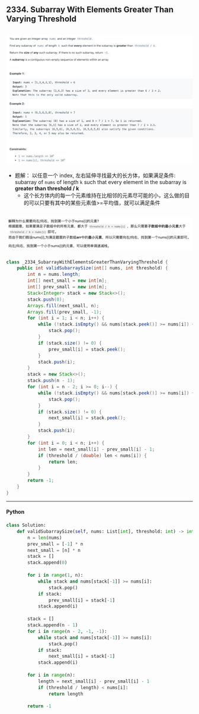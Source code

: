 ## 2334. Subarray With Elements Greater Than Varying Threshold
![](img/2024-08-24-18-34-13.png)
---

- 题解： 以任意一个 index, 左右延伸寻找最大的长方体，如果满足条件: 
  subarray of `nums` of length `k` such that every element in the subarray is **greater than threshold / k**
  - 这个长方体内的每一个元素维持在比相邻的元素尽可能的小，这么做的目的可以只要有其中的某些元素值>=平均值，就可以满足条件


![](img/2024-08-25-12-26-44.png)
---

```java
class _2334_SubarrayWithElementsGreaterThanVaryingThreshold {
    public int validSubarraySize(int[] nums, int threshold) {
        int n = nums.length;
        int[] next_small = new int[n];
        int[] prev_small = new int[n];
        Stack<Integer> stack = new Stack<>();
        stack.push(0);
        Arrays.fill(next_small, n);
        Arrays.fill(prev_small, -1);
        for (int i = 1; i < n; i++) {
            while (!stack.isEmpty() && nums[stack.peek()] >= nums[i]) {
                stack.pop();
            }
            if (stack.size() != 0) {
                prev_small[i] = stack.peek();
            }
            stack.push(i);
        }
        stack = new Stack<>();
        stack.push(n - 1);
        for (int i = n - 2; i >= 0; i--) {
            while (!stack.isEmpty() && nums[stack.peek()] >= nums[i]) {
                stack.pop();
            }
            if (stack.size() != 0) {
                next_small[i] = stack.peek();
            }
            stack.push(i);
        }
        for (int i = 0; i < n; i++) {
            int len = next_small[i] - prev_small[i] - 1;
            if (threshold / (double) len < nums[i]) {
                return len;
            }
        }
        return -1;
    }
}
```
---

#### Python

```py
class Solution:
    def validSubarraySize(self, nums: List[int], threshold: int) -> int:
        n = len(nums)
        prev_small = [-1] * n
        next_small = [n] * n
        stack = []
        stack.append(0)

        for i in range(1, n):
            while stack and nums[stack[-1]] >= nums[i]:
                stack.pop()
            if stack:
                prev_small[i] = stack[-1]
            stack.append(i)

        stack = []
        stack.append(n - 1)
        for i in range(n - 2, -1, -1):
            while stack and nums[stack[-1]] >= nums[i]:
                stack.pop()
            if stack:
                next_small[i] = stack[-1]
            stack.append(i)

        for i in range(n):
            length = next_small[i] - prev_small[i] - 1
            if (threshold / length) < nums[i]:
                return length

        return -1
```
